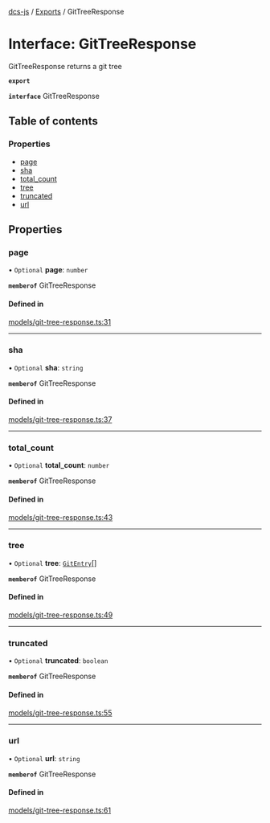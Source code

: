 [dcs-js](../README.md) / [Exports](../modules.md) / GitTreeResponse

# Interface: GitTreeResponse

GitTreeResponse returns a git tree

**`export`**

**`interface`** GitTreeResponse

## Table of contents

### Properties

- [page](GitTreeResponse.md#page)
- [sha](GitTreeResponse.md#sha)
- [total\_count](GitTreeResponse.md#total_count)
- [tree](GitTreeResponse.md#tree)
- [truncated](GitTreeResponse.md#truncated)
- [url](GitTreeResponse.md#url)

## Properties

### <a id="page" name="page"></a> page

• `Optional` **page**: `number`

**`memberof`** GitTreeResponse

#### Defined in

[models/git-tree-response.ts:31](https://github.com/unfoldingWord/dcs-js/blob/b29eb7a/models/git-tree-response.ts#L31)

___

### <a id="sha" name="sha"></a> sha

• `Optional` **sha**: `string`

**`memberof`** GitTreeResponse

#### Defined in

[models/git-tree-response.ts:37](https://github.com/unfoldingWord/dcs-js/blob/b29eb7a/models/git-tree-response.ts#L37)

___

### <a id="total_count" name="total_count"></a> total\_count

• `Optional` **total\_count**: `number`

**`memberof`** GitTreeResponse

#### Defined in

[models/git-tree-response.ts:43](https://github.com/unfoldingWord/dcs-js/blob/b29eb7a/models/git-tree-response.ts#L43)

___

### <a id="tree" name="tree"></a> tree

• `Optional` **tree**: [`GitEntry`](GitEntry.md)[]

**`memberof`** GitTreeResponse

#### Defined in

[models/git-tree-response.ts:49](https://github.com/unfoldingWord/dcs-js/blob/b29eb7a/models/git-tree-response.ts#L49)

___

### <a id="truncated" name="truncated"></a> truncated

• `Optional` **truncated**: `boolean`

**`memberof`** GitTreeResponse

#### Defined in

[models/git-tree-response.ts:55](https://github.com/unfoldingWord/dcs-js/blob/b29eb7a/models/git-tree-response.ts#L55)

___

### <a id="url" name="url"></a> url

• `Optional` **url**: `string`

**`memberof`** GitTreeResponse

#### Defined in

[models/git-tree-response.ts:61](https://github.com/unfoldingWord/dcs-js/blob/b29eb7a/models/git-tree-response.ts#L61)
